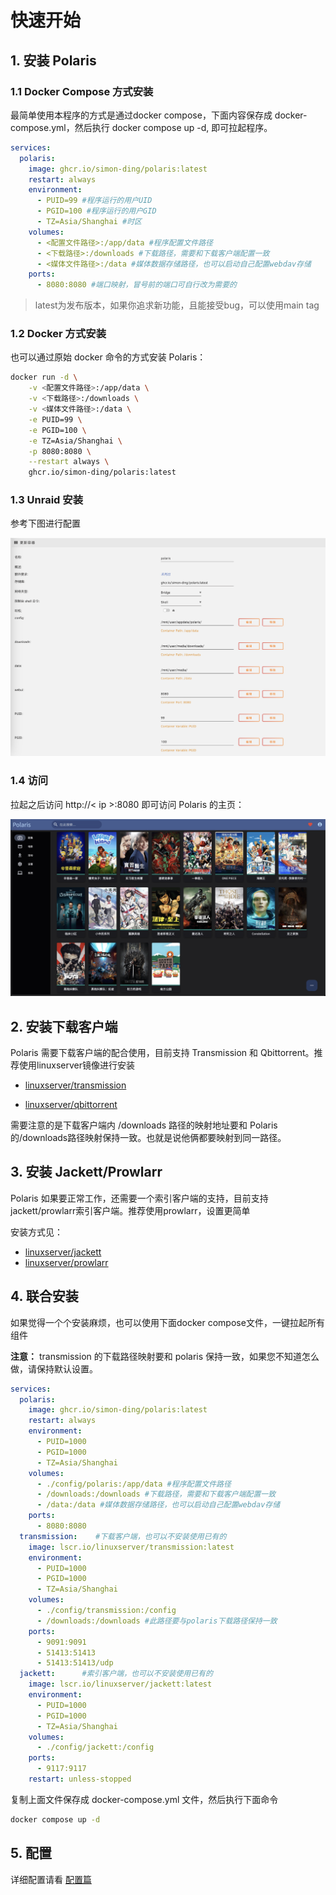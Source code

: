 # 快速开始

## 1. 安装 Polaris

### 1.1 Docker Compose 方式安装

最简单使用本程序的方式是通过docker compose，下面内容保存成 docker-compose.yml，然后执行 docker compose up -d, 即可拉起程序。

```yaml
services:
  polaris:
    image: ghcr.io/simon-ding/polaris:latest 
    restart: always
    environment:
      - PUID=99 #程序运行的用户UID
      - PGID=100 #程序运行的用户GID
      - TZ=Asia/Shanghai #时区
    volumes:
      - <配置文件路径>:/app/data #程序配置文件路径
      - <下载路径>:/downloads #下载路径，需要和下载客户端配置一致
      - <媒体文件路径>:/data #媒体数据存储路径，也可以启动自己配置webdav存储
    ports:
      - 8080:8080 #端口映射，冒号前的端口可自行改为需要的
```

> latest为发布版本，如果你追求新功能，且能接受bug，可以使用main tag

### 1.2 Docker 方式安装

也可以通过原始 docker 命令的方式安装 Polaris：

```bash
docker run -d \
    -v <配置文件路径>:/app/data \
    -v <下载路径>:/downloads \
    -v <媒体文件路径>:/data \
    -e PUID=99 \
    -e PGID=100 \
    -e TZ=Asia/Shanghai \
    -p 8080:8080 \
    --restart always \
    ghcr.io/simon-ding/polaris:latest
```

### 1.3 Unraid 安装

参考下图进行配置

![](./assets/unraid.png)

### 1.4 访问
拉起之后访问 http://< ip >:8080 即可访问 Polaris 的主页：

![](./assets/main_page.png)


## 2. 安装下载客户端

Polaris 需要下载客户端的配合使用，目前支持 Transmission 和 Qbittorrent。推荐使用linuxserver镜像进行安装

 * [linuxserver/transmission](https://docs.linuxserver.io/images/docker-transmission)

 * [linuxserver/qbittorrent](https://docs.linuxserver.io/images/docker-qbittorrent/)

需要注意的是下载客户端内 /downloads 路径的映射地址要和 Polaris的/downloads路径映射保持一致。也就是说他俩都要映射到同一路径。

## 3. 安装 Jackett/Prowlarr

Polaris 如果要正常工作，还需要一个索引客户端的支持，目前支持jackett/prowlarr索引客户端。推荐使用prowlarr，设置更简单

安装方式见：

 * [linuxserver/jackett](https://docs.linuxserver.io/images/docker-jackett/)
 * [linuxserver/prowlarr](https://docs.linuxserver.io/images/docker-prowlarr/)



## 4. 联合安装

如果觉得一个个安装麻烦，也可以使用下面docker compose文件，一键拉起所有组件

 **注意：** transmission 的下载路径映射要和 polaris 保持一致，如果您不知道怎么做，请保持默认设置。

```yaml
services:
  polaris:
    image: ghcr.io/simon-ding/polaris:latest
    restart: always
    environment:
      - PUID=1000
      - PGID=1000
      - TZ=Asia/Shanghai
    volumes:
      - ./config/polaris:/app/data #程序配置文件路径
      - /downloads:/downloads #下载路径，需要和下载客户端配置一致
      - /data:/data #媒体数据存储路径，也可以启动自己配置webdav存储
    ports:
      - 8080:8080
  transmission:    #下载客户端，也可以不安装使用已有的
    image: lscr.io/linuxserver/transmission:latest
    environment:
      - PUID=1000
      - PGID=1000
      - TZ=Asia/Shanghai
    volumes:
      - ./config/transmission:/config
      - /downloads:/downloads #此路径要与polaris下载路径保持一致
    ports:
      - 9091:9091
      - 51413:51413
      - 51413:51413/udp
  jackett:      #索引客户端，也可以不安装使用已有的
    image: lscr.io/linuxserver/jackett:latest
    environment:
      - PUID=1000
      - PGID=1000
      - TZ=Asia/Shanghai
    volumes:
      - ./config/jackett:/config
    ports:
      - 9117:9117
    restart: unless-stopped
```

复制上面文件保存成 docker-compose.yml 文件，然后执行下面命令

```bash
docker compose up -d
```


## 5. 配置

详细配置请看 [配置篇](./configuration.md)




